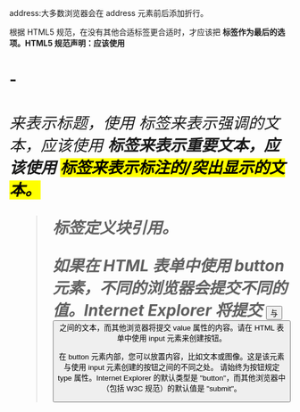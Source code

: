 address:大多数浏览器会在 address 元素前后添加折行。

根据 HTML5 规范，在没有其他合适标签更合适时，才应该把 <b> 标签作为最后的选项。HTML5 规范声明：应该使用 <h1> - <h6> 来表示标题，使用 <em> 标签来表示强调的文本，应该使用 <strong> 标签来表示重要文本，应该使用 <mark> 标签来表示标注的/突出显示的文本。

<blockquote> 标签定义块引用。

如果在 HTML 表单中使用 button 元素，不同的浏览器会提交不同的值。Internet Explorer 将提交 <button> 与 <button/> 之间的文本，而其他浏览器将提交 value 属性的内容。请在 HTML 表单中使用 input 元素来创建按钮。

在 button 元素内部，您可以放置内容，比如文本或图像。这是该元素与使用 input 元素创建的按钮之间的不同之处。
请始终为按钮规定 type 属性。Internet Explorer 的默认类型是 "button"，而其他浏览器中（包括 W3C 规范）的默认值是 "submit"。
